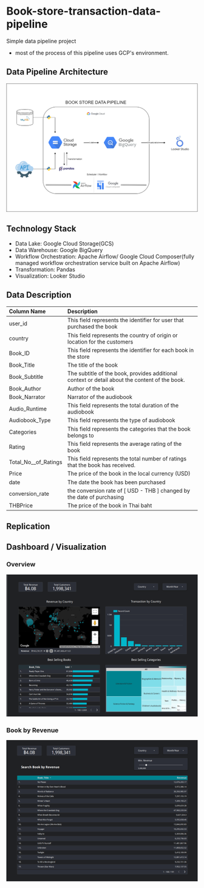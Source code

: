 # Book-store-transaction-data-pipeline
Simple data pipeline project
- most of the process of this pipeline uses GCP's environment.
## Data Pipeline Architecture 
<img src="https://github.com/chinxtd/book-store-data-pipeline/blob/main/image/BOOK%20STORE%20DATA%20PIPELINE.png" alt="data_architecture">

## Technology Stack
- Data Lake: Google Cloud Storage(GCS) 
- Data Warehouse: Google BigQuery
- Workflow Orchestration: Apache Airflow/ Google Cloud Composer(fully managed workflow orchestration service built on Apache Airflow)
- Transformation: Pandas
- Visualization: Looker Studio

## Data Description
| Column Name | Description |  
| :--- | :--- |  
| user_id | This field represents the identifier for user that purchased the book |			
| country	| This field represents the country of origin or location for the customers |
| Book_ID	|	This field represents the identifier for each book in the store |	
| Book_Title	|	The title of the book	|
| Book_Subtitle	|	The subtitle of the book, provides additional context or detail about the content of the book. |
| Book_Author	|	Author of the book |
| Book_Narrator	| Narrator of the audiobook	|
| Audio_Runtime	|	This field represents the total duration of the audiobook |		
| Audiobook_Type | This field represents the type of audiobook |
| Categories	|	This field represents the categories that the book belongs to |
| Rating	|	This field represents the average rating of the book |	
| Total_No__of_Ratings	|	This field represents the total number of ratings that the book has received. |
| Price	|	The price of the book in the local currency	(USD) |
| date	|	The date the book has been purchased |		
| conversion_rate	|	the conversion rate of [ USD - THB ] changed by the date of purchasing |
| THBPrice | The price of the book in Thai baht |

## Replication

## Dashboard / Visualization
### Overview
<img src="https://github.com/chinxtd/book-store-data-pipeline/blob/main/dashboard/Overview.png" alt="overview_data">

### Book by Revenue 
<img src="https://github.com/chinxtd/book-store-data-pipeline/blob/main/dashboard/Book-by-Revenue.png" alt="book_revenue_data">
